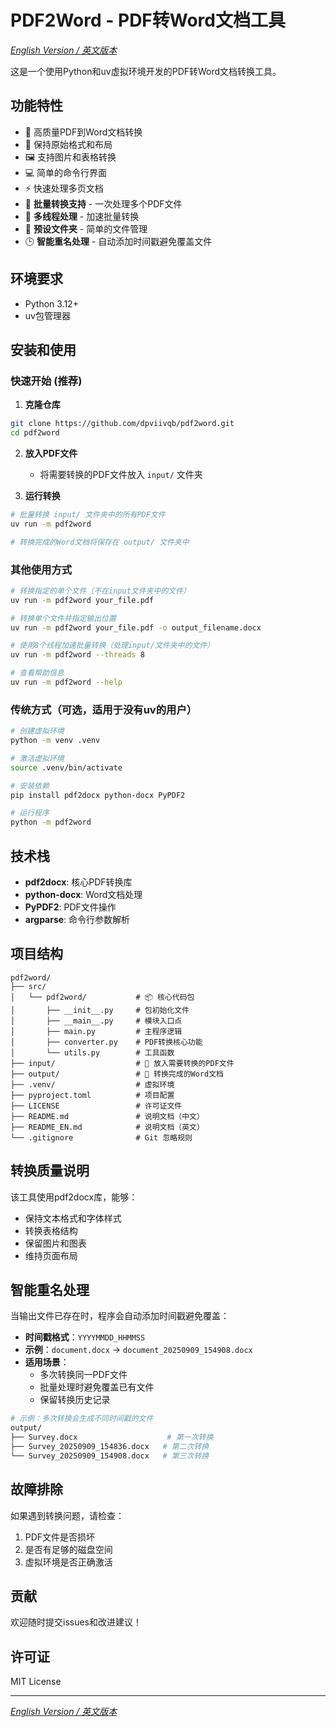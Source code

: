 # PDF2Word - PDF转Word文档工具

*[English Version / 英文版本](README_EN.md)*

这是一个使用Python和uv虚拟环境开发的PDF转Word文档转换工具。

## 功能特性

- 🔄 高质量PDF到Word文档转换
- 📝 保持原始格式和布局
- 🖼️ 支持图片和表格转换
- 💻 简单的命令行界面
- ⚡ 快速处理多页文档
- 🚀 **批量转换支持** - 一次处理多个PDF文件
- 🧵 **多线程处理** - 加速批量转换
- 📁 **预设文件夹** - 简单的文件管理
- 🕒 **智能重名处理** - 自动添加时间戳避免覆盖文件

## 环境要求

- Python 3.12+
- uv包管理器

## 安装和使用

### 快速开始 (推荐)

1. **克隆仓库**
```bash
git clone https://github.com/dpviivqb/pdf2word.git
cd pdf2word
```

2. **放入PDF文件**
   - 将需要转换的PDF文件放入 `input/` 文件夹

3. **运行转换**
```bash
# 批量转换 input/ 文件夹中的所有PDF文件
uv run -m pdf2word

# 转换完成的Word文档将保存在 output/ 文件夹中
```

### 其他使用方式

```bash
# 转换指定的单个文件（不在input文件夹中的文件）
uv run -m pdf2word your_file.pdf

# 转换单个文件并指定输出位置
uv run -m pdf2word your_file.pdf -o output_filename.docx

# 使用8个线程加速批量转换（处理input/文件夹中的文件）
uv run -m pdf2word --threads 8

# 查看帮助信息
uv run -m pdf2word --help
```

### 传统方式（可选，适用于没有uv的用户）

```bash
# 创建虚拟环境
python -m venv .venv

# 激活虚拟环境
source .venv/bin/activate

# 安装依赖
pip install pdf2docx python-docx PyPDF2

# 运行程序
python -m pdf2word
```

## 技术栈

- **pdf2docx**: 核心PDF转换库
- **python-docx**: Word文档处理
- **PyPDF2**: PDF文件操作
- **argparse**: 命令行参数解析

## 项目结构

```text
pdf2word/
├── src/
│   └── pdf2word/           # 📦 核心代码包
│       ├── __init__.py     # 包初始化文件
│       ├── __main__.py     # 模块入口点
│       ├── main.py         # 主程序逻辑
│       ├── converter.py    # PDF转换核心功能
│       └── utils.py        # 工具函数
├── input/                  # 📁 放入需要转换的PDF文件
├── output/                 # 📄 转换完成的Word文档
├── .venv/                  # 虚拟环境
├── pyproject.toml          # 项目配置
├── LICENSE                 # 许可证文件
├── README.md               # 说明文档（中文）
├── README_EN.md            # 说明文档（英文）
└── .gitignore              # Git 忽略规则
```

## 转换质量说明

该工具使用pdf2docx库，能够：
- 保持文本格式和字体样式
- 转换表格结构
- 保留图片和图表
- 维持页面布局

## 智能重名处理

当输出文件已存在时，程序会自动添加时间戳避免覆盖：

- **时间戳格式**：`YYYYMMDD_HHMMSS`
- **示例**：`document.docx` → `document_20250909_154908.docx`
- **适用场景**：
  - 多次转换同一PDF文件
  - 批量处理时避免覆盖已有文件
  - 保留转换历史记录

```bash
# 示例：多次转换会生成不同时间戳的文件
output/
├── Survey.docx                    # 第一次转换
├── Survey_20250909_154836.docx   # 第二次转换
└── Survey_20250909_154908.docx   # 第三次转换
```

## 故障排除

如果遇到转换问题，请检查：
1. PDF文件是否损坏
2. 是否有足够的磁盘空间
3. 虚拟环境是否正确激活

## 贡献

欢迎随时提交issues和改进建议！

## 许可证

MIT License

---

*[English Version / 英文版本](README_EN.md)*

